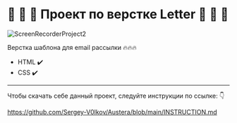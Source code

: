 
 # :email: :email: :email: Проект по верстке Letter :email: :email: :email:


![ScreenRecorderProject2](https://github.com/user-attachments/assets/c3a90521-86cc-4464-a81b-0f7375e16c70)




Верстка шаблона для email рассылки :fire::fire::fire:
- HTML :heavy_check_mark:
- CSS :heavy_check_mark:
---
Чтобы скачать себе данный проект, следуйте инструкции по ссылке: :point_down:

https://github.com/Sergey-V0lkov/Austera/blob/main/INSTRUCTION.md

